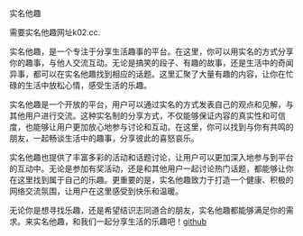 实名他趣

需要实名他趣网址k02.cc.

实名他趣，是一个专注于分享生活趣事的平台。在这里，你可以用实名的方式分享你的趣事，与他人交流互动。无论是搞笑的段子、有趣的故事，还是生活中的奇闻异事，都可以在实名他趣找到相应的话题。这里汇聚了大量有趣的内容，让你在忙碌的生活中放松心情，感受生活的乐趣。

实名他趣是一个开放的平台，用户可以通过实名的方式发表自己的观点和见解，与其他用户进行交流。这种实名制的分享方式，不仅能够保证内容的真实性和可信度，也能够让用户更加放心地参与讨论和互动。在这里，你可以找到与你有共鸣的朋友，一起畅谈生活中的趣事，分享彼此的喜怒哀乐。

实名他趣也提供了丰富多彩的活动和话题讨论，让用户可以更加深入地参与到平台的互动中。无论是参加有奖活动，还是和其他用户一起讨论热门话题，都能够让你在这里找到属于自己的乐趣。更重要的是，实名他趣致力于打造一个健康、积极的网络交流氛围，让用户在这里感受到快乐和温暖。

无论你是想寻找乐趣，还是希望结识志同道合的朋友，实名他趣都能够满足你的需求。来实名他趣，和我们一起分享生活的乐趣吧！[github](https://github.com)